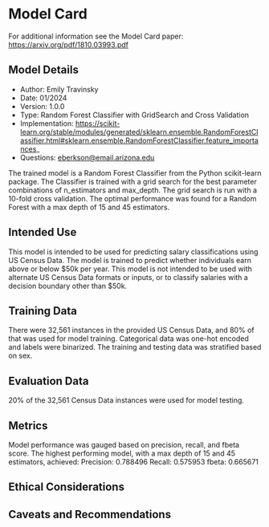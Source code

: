 # Model Card

For additional information see the Model Card paper: https://arxiv.org/pdf/1810.03993.pdf

## Model Details
- Author: Emily Travinsky
- Date: 01/2024
- Version: 1.0.0
- Type: Random Forest Classifier with GridSearch and Cross Validation
- Implementation: https://scikit-learn.org/stable/modules/generated/sklearn.ensemble.RandomForestClassifier.html#sklearn.ensemble.RandomForestClassifier.feature_importances_
- Questions: eberkson@email.arizona.edu

The trained model is a Random Forest Classifier from the Python scikit-learn
package. The Classifier is trained with a grid search for the best
parameter combinations of n_estimators and max_depth. The grid search is run
with a 10-fold cross validation. The optimal performance was found for a 
Random Forest with a max depth of 15 and 45 estimators.

## Intended Use
This model is intended to be used for predicting salary classifications using
US Census Data. The model is trained to predict whether individuals earn above
or below $50k per year. This model is not intended to be used with alternate
US Census Data formats or inputs, or to classify salaries with a decision 
boundary other than $50k.

## Training Data
There were 32,561 instances in the provided US Census Data, and 80% of that 
was used for model training. Categorical data was one-hot encoded and labels
were binarized. The training and testing data was stratified based on sex.

## Evaluation Data
20% of the 32,561 Census Data instances were used for model testing.

## Metrics
Model performance was gauged based on precision, recall, and fbeta score. The
highest performing model, with a max depth of 15 and 45 estimators, achieved:
Precision: 0.788496
Recall: 0.575953
fbeta: 0.665671

## Ethical Considerations

## Caveats and Recommendations
